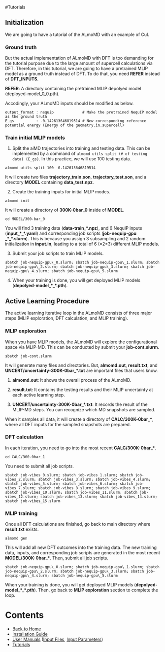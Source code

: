 #Tutorials


## Initialization

We are going to have a tutorial of the ALmoMD with an example of CuI.

### Ground truth
But the actual implementation of ALmoMD with DFT is too demanding for the tutorial purpose due to the large amount of supercell calculations via DFT. Therefore, in this tutorial, we are going to have a pretrained MLIP model as a ground truth instead of DFT. To do that, you need __REFER__ instead of __DFT_INPUTS__.

__REFER__: A directory containing the pretrained MLIP depolyed model (deployed-model\_0\_0.pth). 

Accodingly, your ALmoMD inputs should be modified as below.

```
output_format : nequip             # Make the pretrained NequIP model as the ground truth
E_gs          : -0.142613646819514 # New corresponding reference potential energy (Energy of the geometry.in.supercell)
```

### Train initial MLIP models
1) Split the aiMD trajectories into training and testing data. This can be implemented by a command of `almomd utils split (# of testing data) (E_gs)`. In this practice, we will use 100 testing data.

```
almomd utils split 100 -0.142613646819514
```

It will create two files __trajectory_train.son__, __trajectory_test.son__, and a directory __MODEL__ containing __data_test.npz__.

2) Create the training inputs for initial MLIP modes.

```
almomd init
```

It will create a directory of __300K-0bar\_0__ inside of __MODEL__. 

```
cd MODEL/300-bar_0
```

You will find 3 training data (__data-train\_\*.npz__), and 6 NequIP inputs (__input\_\*\_\*.yaml__) and corresponding job scripts (__job-nequip-gpu
\_\*\_\*.slurm__). This is because you assign 3 subsampling and 2 random initialization in __input.in__, leading to a total of 6 (=2*3) different MLIP models.

3) Submit your job scripts to train MLIP models.

```
sbatch job-nequip-gpu\_0.slurm; sbatch job-nequip-gpu\_1.slurm; sbatch job-nequip-gpu\_2.slurm; sbatch job-nequip-gpu\_3.slurm; sbatch job-nequip-gpu\_4.slurm; sbatch job-nequip-gpu\_5.slurm
```

4) When your training is done, you will get deployed MLIP models (__depolyed-model\_\*\_\*.pth__).


## Active Learning Procedure
The active learning iterative loop in the ALmoMD consists of three major steps (MLIP exploration, DFT calculation, and MLIP training).

### MLIP exploration
When you have MLIP models, the ALmoMD will explore the configurational space via MLIP-MD. This can be conducted by submit your __job-cont.slurm__.

```
sbatch job-cont.slurm
```

It will generate many files and directories. But, __almomd.out__, __result.txt__, and __UNCERT/uncertainty-300K-0bar\_*.txt__ are important files that users know.

1) __almomd.out__: It shows the overall process of the ALmoMD.
   
2) __result.txt__: It contains the testing results and their MLIP uncertainty at each active learning step.

3) __UNCERT/uncertainty-300K-0bar\_*.txt__: It records the result of the MLIP-MD steps. You can recognize which MD snapshots are sampled.

When it samples all data, it will create a directory of __CALC/300K-0bar\_\*__, where all DFT inputs for the sampled snapshots are prepared.

### DFT calculation
In each iteration, you need to go into the most recent __CALC/300K-0bar\_\*__.

```
cd CALC/300-0bar_1
```

You need to submit all job scripts.

```
sbatch job-vibes_0.slurm; sbatch job-vibes_1.slurm; sbatch job-vibes_2.slurm; sbatch job-vibes_3.slurm; sbatch job-vibes_4.slurm; sbatch job-vibes_5.slurm; sbatch job-vibes_6.slurm; sbatch job-vibes_7.slurm; sbatch job-vibes_8.slurm; sbatch job-vibes_9.slurm; sbatch job-vibes_10.slurm; sbatch job-vibes_11.slurm; sbatch job-vibes_12.slurm; sbatch job-vibes_13.slurm; sbatch job-vibes_14.slurm; sbatch job-vibes_15.slurm
```

### MLIP training
Once all DFT calculations are finished, go back to main directory where __result.txt__ exists.

```
almomd gen
```

This will add all new DFT outcomes into the training data. The new training data, inputs, and corresponding job scripts are generated in the most recent __MODEL/300K-0bar\_\*__. Then, submit all job scripts.

```
sbatch job-nequip-gpu\_0.slurm; sbatch job-nequip-gpu\_1.slurm; sbatch job-nequip-gpu\_2.slurm; sbatch job-nequip-gpu\_3.slurm; sbatch job-nequip-gpu\_4.slurm; sbatch job-nequip-gpu\_5.slurm
```

When your training is done, you will get deployed MLIP models (__depolyed-model\_\*\_\*.pth__). Then, go back to __MLIP exploration__ section to complete the loop.

# Contents
- [Back to Home](https://keysongkang.github.io/ALmoMD/)
- [Installation Guide](../docs/installation.md)
- [User Manuals](../docs/documentation.md) ([Input Files](../docs/doc_input_file.md), [Input Parameters](../docs/doc_input_para.md))
- [Tutorials](tutorial.md)
